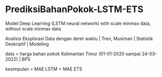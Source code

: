 # PrediksiBahanPokok-LSTM-ETS

Model Deep Learning (LSTM neural network) with scale minmax data, without scale minmax data

Analisis Eksplorasi Data dengan deret waktu | Tren, Musiman | Statistik Deskriptif | Modeling

data = harga bahan pokok Kalimantan Timur (01-01-2020 sampai 24-03-2022) | BPS

kesimpulan = MAE LSTM < MAE ETS 

